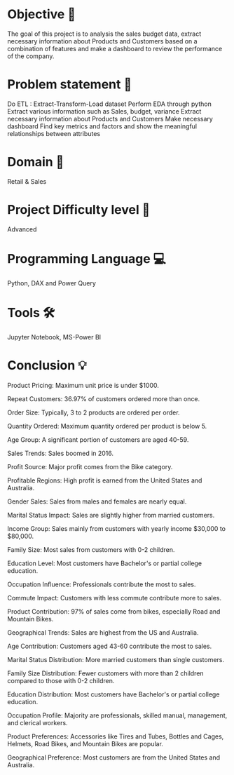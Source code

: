 # Objective 🎯
The goal of this project is to analysis the sales budget data, extract necessary information about Products and Customers based on a combination of features and make a dashboard to review the performance of the company.

# Problem statement 📜
Do ETL : Extract-Transform-Load dataset
Perform EDA through python
Extract various information such as Sales, budget, variance
Extract necessary information about Products and Customers
Make necessary dashboard
Find key metrics and factors and show the meaningful relationships between attributes

# Domain 🛒
Retail & Sales

# Project Difficulty level 🥇
Advanced

# Programming Language 💻
Python, DAX and Power Query 

# Tools 🛠
Jupyter Notebook, MS-Power BI

# Conclusion 💡
Product Pricing: Maximum unit price is under $1000.

Repeat Customers: 36.97% of customers ordered more than once.

Order Size: Typically, 3 to 2 products are ordered per order.

Quantity Ordered: Maximum quantity ordered per product is below 5.

Age Group: A significant portion of customers are aged 40-59.

Sales Trends: Sales boomed in 2016.

Profit Source: Major profit comes from the Bike category.

Profitable Regions: High profit is earned from the United States and Australia.

Gender Sales: Sales from males and females are nearly equal.

Marital Status Impact: Sales are slightly higher from married customers.

Income Group: Sales mainly from customers with yearly income $30,000 to $80,000.

Family Size: Most sales from customers with 0-2 children.

Education Level: Most customers have Bachelor's or partial college education.

Occupation Influence: Professionals contribute the most to sales.

Commute Impact: Customers with less commute contribute more to sales.

Product Contribution: 97% of sales come from bikes, especially Road and Mountain Bikes.

Geographical Trends: Sales are highest from the US and Australia.

Age Contribution: Customers aged 43-60 contribute the most to sales.

Marital Status Distribution: More married customers than single customers.

Family Size Distribution: Fewer customers with more than 2 children compared to those with 0-2 children.

Education Distribution: Most customers have Bachelor's or partial college education.

Occupation Profile: Majority are professionals, skilled manual, management, and clerical workers.

Product Preferences: Accessories like Tires and Tubes, Bottles and Cages, Helmets, Road Bikes, and Mountain Bikes are popular.

Geographical Preference: Most customers are from the United States and Australia.

